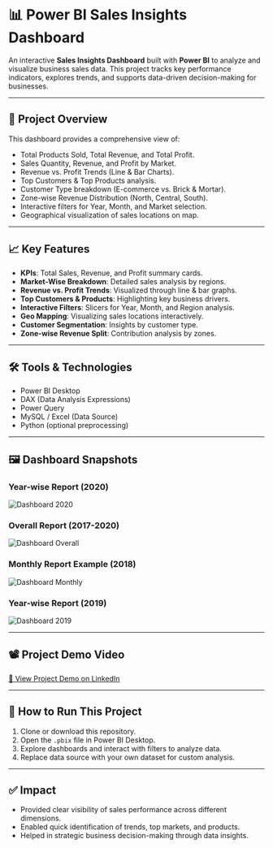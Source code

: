 # 📊 Power BI Sales Insights Dashboard

An interactive **Sales Insights Dashboard** built with **Power BI** to analyze and visualize business sales data. This project tracks key performance indicators, explores trends, and supports data-driven decision-making for businesses.

---

## 🔎 Project Overview
This dashboard provides a comprehensive view of:
- Total Products Sold, Total Revenue, and Total Profit.
- Sales Quantity, Revenue, and Profit by Market.
- Revenue vs. Profit Trends (Line & Bar Charts).
- Top Customers & Top Products analysis.
- Customer Type breakdown (E-commerce vs. Brick & Mortar).
- Zone-wise Revenue Distribution (North, Central, South).
- Interactive filters for Year, Month, and Market selection.
- Geographical visualization of sales locations on map.

---

## 📈 Key Features
- **KPIs**: Total Sales, Revenue, and Profit summary cards.
- **Market-Wise Breakdown**: Detailed sales analysis by regions.
- **Revenue vs. Profit Trends**: Visualized through line & bar graphs.
- **Top Customers & Products**: Highlighting key business drivers.
- **Interactive Filters**: Slicers for Year, Month, and Region analysis.
- **Geo Mapping**: Visualizing sales locations interactively.
- **Customer Segmentation**: Insights by customer type.
- **Zone-wise Revenue Split**: Contribution analysis by zones.

---

## 🛠️ Tools & Technologies
- Power BI Desktop  
- DAX (Data Analysis Expressions)  
- Power Query  
- MySQL / Excel (Data Source)  
- Python (optional preprocessing)

---

## 🖼️ Dashboard Snapshots

### Year-wise Report (2020)
![Dashboard 2020](./1.png)

### Overall Report (2017-2020)
![Dashboard Overall](./2.png)

### Monthly Report Example (2018)
![Dashboard Monthly](./3.png)

### Year-wise Report (2019)
![Dashboard 2019](./4.png)

---

## 📽️ Project Demo Video
[🔗 View Project Demo on LinkedIn](https://www.linkedin.com/posts/tuhin95_dataanalysis-python-powerbi-activity-6720264453604159488-3BkF)

---

## 🚀 How to Run This Project
1. Clone or download this repository.
2. Open the `.pbix` file in Power BI Desktop.
3. Explore dashboards and interact with filters to analyze data.
4. Replace data source with your own dataset for custom analysis.

---

## ✅ Impact
- Provided clear visibility of sales performance across different dimensions.
- Enabled quick identification of trends, top markets, and products.
- Helped in strategic business decision-making through data insights.
